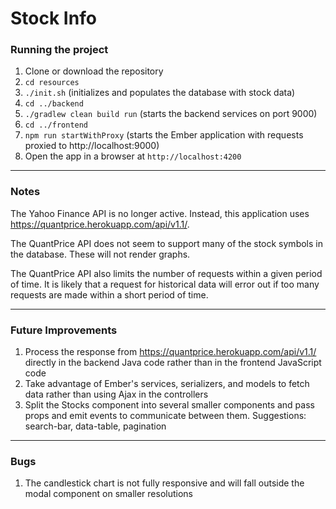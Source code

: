 # Stock Info

### Running the project
1. Clone or download the repository
2. `cd resources`
3. `./init.sh` (initializes and populates the database with stock data)
4. `cd ../backend`
5. `./gradlew clean build run` (starts the backend services on port 9000)
6. `cd ../frontend`
7. `npm run startWithProxy` (starts the Ember application with requests proxied to http://localhost:9000)
8. Open the app in a browser at `http://localhost:4200`

---

### Notes
The Yahoo Finance API is no longer active. Instead, this application uses https://quantprice.herokuapp.com/api/v1.1/.

The QuantPrice API does not seem to support many of the stock symbols in the database. These will not render graphs.

The QuantPrice API also limits the number of requests within a given period of time. It is likely that a request for historical data will error out if too many requests are made within a short period of time.

---

### Future Improvements
1. Process the response from https://quantprice.herokuapp.com/api/v1.1/ directly in the backend Java code rather than in the frontend JavaScript code
2. Take advantage of Ember's services, serializers, and models to fetch data rather than using Ajax in the controllers
3. Split the Stocks component into several smaller components and pass props and emit events to communicate between them. Suggestions: search-bar, data-table, pagination

---

### Bugs
1. The candlestick chart is not fully responsive and will fall outside the modal component on smaller resolutions
